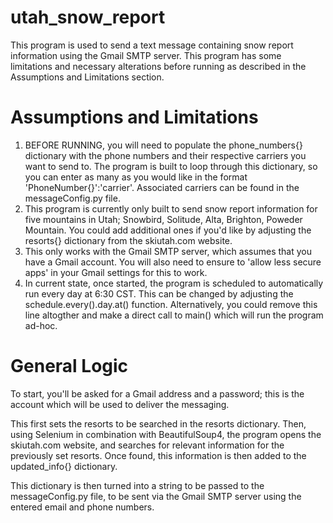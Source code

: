 # utah_snow_report

This program is used to send a text message containing snow report information using the Gmail SMTP server. This program has some limitations and necessary alterations before running as described in the Assumptions and Limitations section.

# Assumptions and Limitations
1. BEFORE RUNNING, you will need to populate the phone_numbers{} dictionary with the phone numbers and their respective carriers you want to send to. The program is built to loop through this dictionary, so you can enter as many as you would like in the format 'PhoneNumber{}':'carrier'. Associated carriers can be found in the messageConfig.py file.
3. This program is currently only built to send snow report information for five mountains in Utah; Snowbird, Solitude, Alta, Brighton, Poweder Mountain. You could add additional ones if you'd like by adjusting the resorts{} dictionary from the skiutah.com website.
4. This only works with the Gmail SMTP server, which assumes that you have a Gmail account. You will also need to ensure to 'allow less secure apps' in your Gmail settings for this to work.
5. In current state, once started, the program is scheduled to automatically run every day at 6:30 CST. This can be changed by adjusting the schedule.every().day.at() function. Alternatively, you could remove this line altogther and make a direct call to main() which will run the program ad-hoc.

# General Logic

To start, you'll be asked for a Gmail address and a password; this is the account which will be used to deliver the messaging.

This first sets the resorts to be searched in the resorts dictionary. Then, using Selenium in combination with BeautifulSoup4, the program opens the skiutah.com website, and searches for relevant information for the previously set resorts. Once found, this information is then added to the updated_info{} dictionary.

This dictionary is then turned into a string to be passed to the messageConfig.py file, to be sent via the Gmail SMTP server using the entered email and phone numbers.
